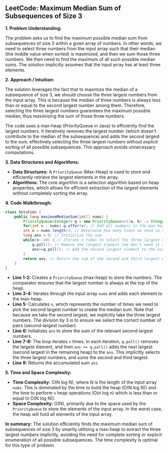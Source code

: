 ## LeetCode: Maximum Median Sum of Subsequences of Size 3

**1. Problem Understanding:**

The problem asks us to find the maximum possible median sum from subsequences of size 3 within a given array of numbers.  In other words, we need to select three numbers from the input array such that their median (the middle value when sorted) is maximized, and then we sum those three numbers.  We then need to find the maximum of all such possible median sums.  The solution implicitly assumes that the input array has at least three elements.


**2. Approach / Intuition:**

The solution leverages the fact that to maximize the median of a subsequence of size 3, we should choose the three largest numbers from the input array. This is because the median of three numbers is always less than or equal to the second largest number among them.  Therefore, selecting the three largest numbers guarantees the maximum possible median, thus maximizing the sum of those three numbers.

The code uses a max-heap (PriorityQueue in Java) to efficiently find the largest numbers. It iteratively removes the largest number (which doesn't contribute to the median of the subsequence) and adds the second largest to the sum, effectively selecting the three largest numbers without explicit sorting of all possible subsequences. This approach avoids unnecessary computations.


**3. Data Structures and Algorithms:**

* **Data Structures:**  A `PriorityQueue` (Max-Heap) is used to store and efficiently retrieve the largest elements in the array.
* **Algorithms:**  The core algorithm is a selection algorithm based on heap properties, which allows for efficient extraction of the largest elements without completely sorting the array.


**4. Code Walkthrough:**

```java
class Solution {
    public long maximumMedianSum(int[] nums) {
        PriorityQueue<Integer> q = new PriorityQueue<>((a, b) -> Integer.compare(b, a)); // Create a max-heap
        for(int v : nums) q.offer(v); // Add all numbers to the max-heap
        int n = nums.length/3; // Determine how many times we need to remove the largest and sum the second largest
        long ans = 0; // Initialize the sum
        while(n-->0) { // Iterate n times to select the three largest numbers implicitly
            q.poll(); // Remove the largest element (we don't need it in the median calculation)
            ans+=q.poll(); // Add the second largest element to the sum
        }
        return ans; // Return the sum of the second and third largest elements (representing the sum of a subsequence with the maximum median)
    }
}
```

* **Line 1-2:** Creates a `PriorityQueue` (max-heap) to store the numbers. The comparator ensures that the largest number is always at the top of the heap.
* **Line 3-4:**  Iterates through the input array `nums` and adds each element to the max-heap.
* **Line 5:** Calculates `n`, which represents the number of times we need to pick the second largest number to create the median sum. Note that because we take the second largest, we implicitly take the three largest numbers.  The division by 3 is to ensure we select the correct number of pairs (second-largest number).
* **Line 6:** Initializes `ans` to store the sum of the relevant second largest numbers.
* **Line 7-8:** The loop iterates `n` times. In each iteration, `q.poll()` removes the largest element, and then `ans += q.poll()` adds the next largest (second largest in the remaining heap) to the `ans`.  This implicitly selects the three largest numbers, and sums the second and third largest.
* **Line 9:** Returns the accumulated sum `ans`.


**5. Time and Space Complexity:**

* **Time Complexity:** O(N log N), where N is the length of the input array `nums`. This is dominated by the time to build the heap (O(N log N)) and the time to perform `n` heap operations (O(n log n) which is less than or equal to O(N log N)).
* **Space Complexity:** O(N), primarily due to the space used by the `PriorityQueue` to store the elements of the input array.  In the worst case, the heap will hold all elements of the input array.


**In summary:**  The solution efficiently finds the maximum median sum of subsequences of size 3 by smartly utilizing a max-heap to extract the three largest numbers implicitly, avoiding the need for complete sorting or explicit enumeration of all possible subsequences.  The time complexity is optimal for this type of problem.
